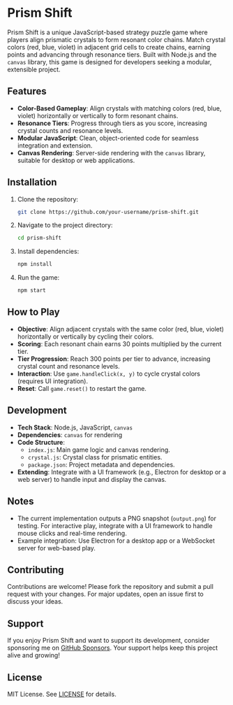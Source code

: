 # Prism Shift

Prism Shift is a unique JavaScript-based strategy puzzle game where players align prismatic crystals to form resonant color chains. Match crystal colors (red, blue, violet) in adjacent grid cells to create chains, earning points and advancing through resonance tiers. Built with Node.js and the `canvas` library, this game is designed for developers seeking a modular, extensible project.

## Features
- **Color-Based Gameplay**: Align crystals with matching colors (red, blue, violet) horizontally or vertically to form resonant chains.
- **Resonance Tiers**: Progress through tiers as you score, increasing crystal counts and resonance levels.
- **Modular JavaScript**: Clean, object-oriented code for seamless integration and extension.
- **Canvas Rendering**: Server-side rendering with the `canvas` library, suitable for desktop or web applications.

## Installation
1. Clone the repository:
   ```bash
   git clone https://github.com/your-username/prism-shift.git
   ```
2. Navigate to the project directory:
   ```bash
   cd prism-shift
   ```
3. Install dependencies:
   ```bash
   npm install
   ```
4. Run the game:
   ```bash
   npm start
   ```

## How to Play
- **Objective**: Align adjacent crystals with the same color (red, blue, violet) horizontally or vertically by cycling their colors.
- **Scoring**: Each resonant chain earns 30 points multiplied by the current tier.
- **Tier Progression**: Reach 300 points per tier to advance, increasing crystal count and resonance levels.
- **Interaction**: Use `game.handleClick(x, y)` to cycle crystal colors (requires UI integration).
- **Reset**: Call `game.reset()` to restart the game.

## Development
- **Tech Stack**: Node.js, JavaScript, `canvas`
- **Dependencies**: `canvas` for rendering
- **Code Structure**:
  - `index.js`: Main game logic and canvas rendering.
  - `crystal.js`: Crystal class for prismatic entities.
  - `package.json`: Project metadata and dependencies.
- **Extending**: Integrate with a UI framework (e.g., Electron for desktop or a web server) to handle input and display the canvas.

## Notes
- The current implementation outputs a PNG snapshot (`output.png`) for testing. For interactive play, integrate with a UI framework to handle mouse clicks and real-time rendering.
- Example integration: Use Electron for a desktop app or a WebSocket server for web-based play.

## Contributing
Contributions are welcome! Please fork the repository and submit a pull request with your changes. For major updates, open an issue first to discuss your ideas.

## Support
If you enjoy Prism Shift and want to support its development, consider sponsoring me on [GitHub Sponsors](https://github.com/sponsors/your-username). Your support helps keep this project alive and growing!

## License
MIT License. See [LICENSE](LICENSE) for details.